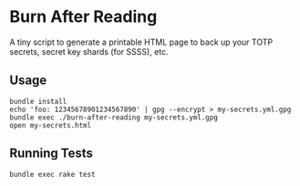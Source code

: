 # Burn After Reading

A tiny script to generate a printable HTML page to back up your TOTP secrets,
secret key shards (for SSSS), etc.

## Usage

    bundle install
    echo 'foo: 12345678901234567890' | gpg --encrypt > my-secrets.yml.gpg
    bundle exec ./burn-after-reading my-secrets.yml.gpg
    open my-secrets.html

## Running Tests

    bundle exec rake test
